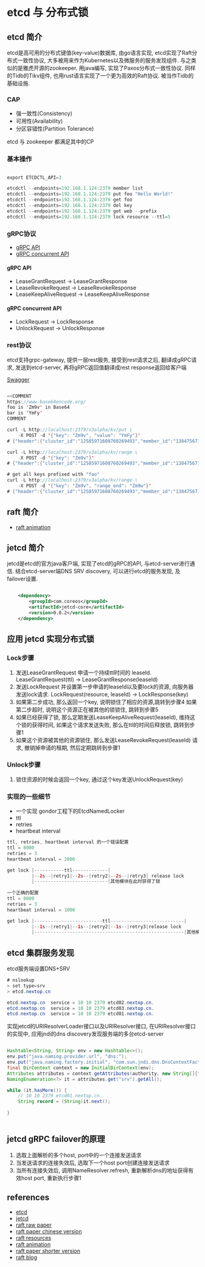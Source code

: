 # etcd 与 分布式锁

## etcd 简介
  
etcd是高可用的分布式键值(key-value)数据库, 由go语言实现, etcd实现了Raft分布式一致性协议, 大多被用来作为Kubernetes以及微服务的服务发现组件. 与之类似的是雅虎开源的zookeeper. 用java编写, 实现了Paxos分布式一致性协议.
同样的Tidb的Tikv组件, 也用rust语言实现了一个更为高效的Raft协议. 被当作Tidb的基础设施.  
  
### CAP
* 强一致性(Consistency)
* 可用性(Availability)
* 分区容错性(Partition Tolerance)
  
etcd 与 zookeeper 都满足其中的CP  

### 基本操作

```java  

export ETCDCTL_API=3

etcdctl --endpoints=192.168.1.124:2379 member list
etcdctl --endpoints=192.168.1.124:2379 put foo "Hello World!"
etcdctl --endpoints=192.168.1.124:2379 get foo
etcdctl --endpoints=192.168.1.124:2379 del key
etcdctl --endpoints=192.168.1.124:2379 get web --prefix
etcdctl --endpoints=192.168.1.124:2379 lock resource --ttl=5

```

### gRPC协议

* [gRPC API](https://coreos.com/etcd/docs/latest/learning/api.html)
* [gRPC concurrent API](https://coreos.com/etcd/docs/latest/dev-guide/api_concurrency_reference_v3.html)

#### gRPC API

* LeaseGrantRequest -> LeaseGrantResponse
* LeaseRevokeRequest -> LeaseRevokeResponse
* LeaseKeepAliveRequest -> LeaseKeepAliveResponse

#### gRPC concurrent API

* LockRequest -> LockResponse
* UnlockRequest -> UnlockResponse

### rest协议

etcd支持grpc-gateway, 提供一层rest服务, 接受到rest请求之后, 翻译成gRPC请求, 发送到etcd-server, 再将gRPC返回值翻译成rest response返回给客户端  
  
[Swagger](https://coreos.com/etcd/docs/latest/dev-guide/apispec/swagger/rpc.swagger.json)  

```java  

<<COMMENT
https://www.base64encode.org/
foo is 'Zm9v' in Base64
bar is 'YmFy'
COMMENT

curl -L http://localhost:2379/v3alpha/kv/put \
	-X POST -d '{"key": "Zm9v", "value": "YmFy"}'
# {"header":{"cluster_id":"12585971608760269493","member_id":"13847567121247652255","revision":"2","raft_term":"3"}}

curl -L http://localhost:2379/v3alpha/kv/range \
	-X POST -d '{"key": "Zm9v"}'
# {"header":{"cluster_id":"12585971608760269493","member_id":"13847567121247652255","revision":"2","raft_term":"3"},"kvs":[{"key":"Zm9v","create_revision":"2","mod_revision":"2","version":"1","value":"YmFy"}],"count":"1"}

# get all keys prefixed with "foo"
curl -L http://localhost:2379/v3alpha/kv/range \
	-X POST -d '{"key": "Zm9v", "range_end": "Zm9w"}'
# {"header":{"cluster_id":"12585971608760269493","member_id":"13847567121247652255","revision":"2","raft_term":"3"},"kvs":[{"key":"Zm9v","create_revision":"2","mod_revision":"2","version":"1","value":"YmFy"}],"count":"1"}

```

## raft 简介

 * [raft animation](http://thesecretlivesofdata.com/raft/)  

## jetcd 简介

jetcd是etcd的官方java客户端, 实现了etcd的gRPC的API, 与etcd-server进行通信. 结合etcd-server端DNS SRV discovery, 可以进行etcd的服务发现, 及failover设置.

```xml  

    <dependency>
        <groupId>com.coreos</groupId>
        <artifactId>jetcd-core</artifactId>
        <version>0.0.2</version>
    </dependency>

```

## 应用 jetcd 实现分布式锁

### Lock步骤

1. 发送LeaseGrantRequest 申请一个持续ttl时间的 leaseId. LeaseGrantRequest(ttl) -> LeaseGrantResponse(leaseId)
2. 发送LockRequest 并设置第一步申请的leaseId以及要lock的资源, 向服务器发送lock请求. LockRequest(resource, leaseId) -> LockResponse(key)
3. 如果第二步成功, 那么返回一个key, 说明锁住了相应的资源,跳转到步骤4 如果第二步超时, 说明这个资源正在被其他的锁锁住, 跳转到步骤5
4. 如果已经获得了锁, 那么定期发送LeaseKeepAliveRequest(leaseId), 维持这个锁的获得时间, 如果这个请求发送失败, 那么在ttl的时间后释放锁, 跳转到步骤1
5. 如果这个资源被其他的资源锁住, 那么发送LeaseRevokeRequest(leaseId) 请求, 撤销掉申请的租期, 然后定期跳转到步骤1

### Unlock步骤

1. 锁住资源的时候会返回一个key, 通过这个key发送UnlockRequest(key)

### 实现的一些细节

* 一个实现 gondor工程下的EtcdNamedLocker
* ttl
* retries
* heartbeat interval

```java  
ttl, retries, heartbeat interval 的一个错误配置  
ttl = 8000
retries = 3
heartbeat interval = 2000

get lock |-----------ttl-------------|
         |--2s--|retry1|--2s--|retry2|--2s--|retry3| release lock
         |---------------------------|其他模块在此时获得了锁
         
一个正确的配置
ttl = 8000
retries = 3
heartbeat interval = 1000

get lock |-------------------------ttl---------------------------|
         |--1s--|retry1|--1s--|retry2|--1s--|retry3|release lock
         |-------------------------------------------------------|其他模块在此时获得了锁
```

## etcd 集群服务发现

etcd服务端设置DNS+SRV  
  
```java  
# nslookup                     
> set type=srv
> etcd.nextop.cn

etcd.nextop.cn  service = 10 10 2379 etcd02.nextop.cn.
etcd.nextop.cn  service = 10 10 2379 etcd03.nextop.cn.
etcd.nextop.cn  service = 10 10 2379 etcd01.nextop.cn.
```

实现jetcd的URIResolverLoader接口以及URIResolver接口, 在URIResolver接口的实现中, 应用jndi的dns discovery发现服务端的多台etcd-server

```java  

Hashtable<String, String> env = new Hashtable<>();
env.put("java.naming.provider.url", "dns:");
env.put("java.naming.factory.initial", "com.sun.jndi.dns.DnsContextFactory");
final DirContext context = new InitialDirContext(env);
Attributes attributes = context.getAttributes(authority, new String[]{"SRV"});
NamingEnumeration<?> it = attributes.get("srv").getAll();

while (it.hasMore()) {
    // 10 10 2379 etcd01.nextop.cn.
    String record = (String)it.next();
    
}
				
```

## jetcd gRPC failover的原理

1. 选取上面解析的多个host, port中的一个连接发送请求
2. 当发送请求的连接失效后, 选取下一个host port创建连接发送请求
3. 当所有连接失效后, 调用NameResolver.refresh, 重新解析dns的地址获得有效host port, 重新执行步骤1

## references
 * [etcd](https://github.com/etcd-io/etcd/blob/master/Documentation/docs.md)
 * [jetcd](https://github.com/etcd-io/jetcd)  
 * [raft raw paper](https://ramcloud.atlassian.net/wiki/download/attachments/6586375/raft.pdf)  
 * [raft paper chinese version](https://github.com/maemual/raft-zh_cn/blob/master/raft-zh_cn.md)  
 * [raft resources](https://raft.github.io/)  
 * [raft animation](http://thesecretlivesofdata.com/raft/)  
 * [raft paper shorter version](https://www.usenix.org/conference/atc14/technical-sessions/presentation/ongaro)  
 * [raft blog](http://www.thinkingyu.com/articles/Raft/)  